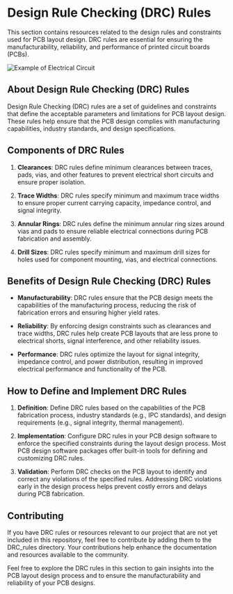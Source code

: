 # Design Rule Checking (DRC) Rules

This section contains resources related to the design rules and constraints used for PCB layout design. DRC rules are essential for ensuring the manufacturability, reliability, and performance of printed circuit boards (PCBs).

<image src="https://encrypted-tbn0.gstatic.com/images?q=tbn:ANd9GcSU7jR23vYyjcczvjahOOedh8aQOZH8YsJowA&s" alt="Example of Electrical Circuit">


## About Design Rule Checking (DRC) Rules

Design Rule Checking (DRC) rules are a set of guidelines and constraints that define the acceptable parameters and limitations for PCB layout design. These rules help ensure that the PCB design complies with manufacturing capabilities, industry standards, and design specifications.

## Components of DRC Rules

1. **Clearances**: DRC rules define minimum clearances between traces, pads, vias, and other features to prevent electrical short circuits and ensure proper isolation.

2. **Trace Widths**: DRC rules specify minimum and maximum trace widths to ensure proper current carrying capacity, impedance control, and signal integrity.

3. **Annular Rings**: DRC rules define the minimum annular ring sizes around vias and pads to ensure reliable electrical connections during PCB fabrication and assembly.

4. **Drill Sizes**: DRC rules specify minimum and maximum drill sizes for holes used for component mounting, vias, and electrical connections.

## Benefits of Design Rule Checking (DRC) Rules

- **Manufacturability**: DRC rules ensure that the PCB design meets the capabilities of the manufacturing process, reducing the risk of fabrication errors and ensuring higher yield rates.

- **Reliability**: By enforcing design constraints such as clearances and trace widths, DRC rules help create PCB layouts that are less prone to electrical shorts, signal interference, and other reliability issues.

- **Performance**: DRC rules optimize the layout for signal integrity, impedance control, and power distribution, resulting in improved electrical performance and functionality of the PCB.

## How to Define and Implement DRC Rules

1. **Definition**: Define DRC rules based on the capabilities of the PCB fabrication process, industry standards (e.g., IPC standards), and design requirements (e.g., signal integrity, thermal management).

2. **Implementation**: Configure DRC rules in your PCB design software to enforce the specified constraints during the layout design process. Most PCB design software packages offer built-in tools for defining and customizing DRC rules.

3. **Validation**: Perform DRC checks on the PCB layout to identify and correct any violations of the specified rules. Addressing DRC violations early in the design process helps prevent costly errors and delays during PCB fabrication.

## Contributing

If you have DRC rules or resources relevant to our project that are not yet included in this repository, feel free to contribute by adding them to the DRC_rules directory. Your contributions help enhance the documentation and resources available to the community.

Feel free to explore the DRC rules in this section to gain insights into the PCB layout design process and to ensure the manufacturability and reliability of your PCB designs.

